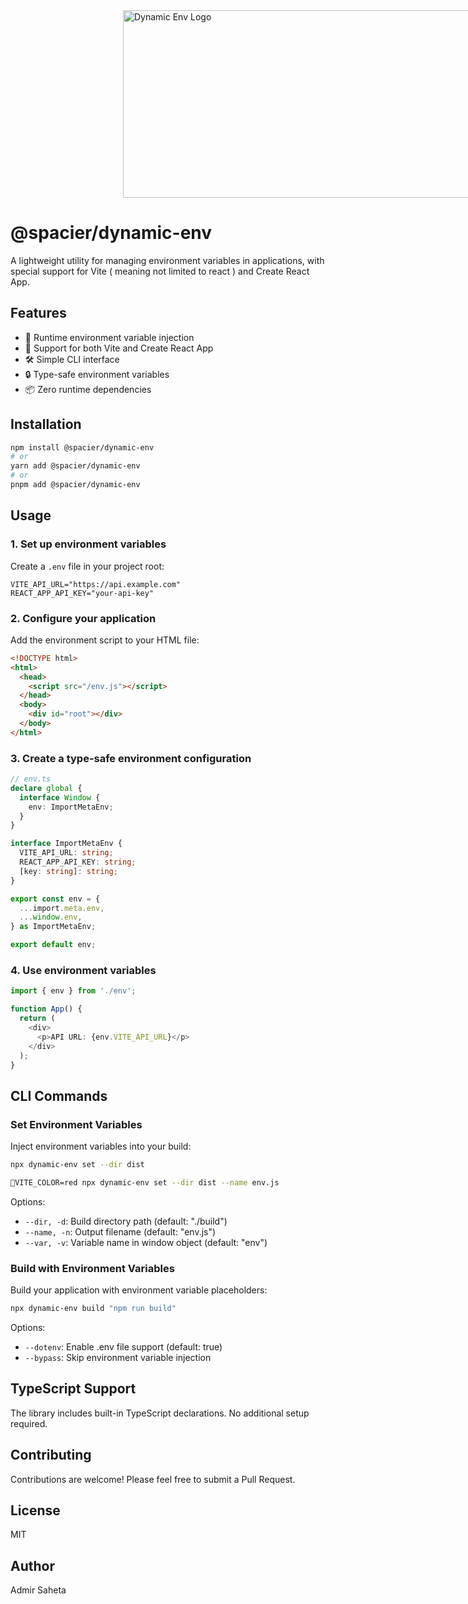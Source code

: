 <div style="width: 100vw; display: flex; justify-content: center;">
  <img src="https://github.com/user-attachments/assets/17bbc6a4-84c3-44f6-b056-90da4481f5c3" width="600" height="300" alt="Dynamic Env Logo" />
</div>

# @spacier/dynamic-env

A lightweight utility for managing environment variables in applications, with special support for Vite ( meaning not limited to react ) and Create React App.

## Features

- 🚀 Runtime environment variable injection
- 🔄 Support for both Vite and Create React App
- 🛠️ Simple CLI interface
- 🔒 Type-safe environment variables
- 📦 Zero runtime dependencies

## Installation

```bash
npm install @spacier/dynamic-env
# or
yarn add @spacier/dynamic-env
# or
pnpm add @spacier/dynamic-env
```

## Usage

### 1. Set up environment variables

Create a `.env` file in your project root:

```env
VITE_API_URL="https://api.example.com"
REACT_APP_API_KEY="your-api-key"
```

### 2. Configure your application

Add the environment script to your HTML file:

```html
<!DOCTYPE html>
<html>
  <head>
    <script src="/env.js"></script>
  </head>
  <body>
    <div id="root"></div>
  </body>
</html>
```

### 3. Create a type-safe environment configuration

```typescript
// env.ts
declare global {
  interface Window {
    env: ImportMetaEnv;
  }
}

interface ImportMetaEnv {
  VITE_API_URL: string;
  REACT_APP_API_KEY: string;
  [key: string]: string;
}

export const env = {
  ...import.meta.env,
  ...window.env,
} as ImportMetaEnv;

export default env;
```

### 4. Use environment variables

```typescript
import { env } from './env';

function App() {
  return (
    <div>
      <p>API URL: {env.VITE_API_URL}</p>
    </div>
  );
}
```

## CLI Commands

### Set Environment Variables

Inject environment variables into your build:

```bash
npx dynamic-env set --dir dist
```

```bash
VITE_COLOR=red npx dynamic-env set --dir dist --name env.js
```

Options:
- `--dir, -d`: Build directory path (default: "./build")
- `--name, -n`: Output filename (default: "env.js")
- `--var, -v`: Variable name in window object (default: "env")

### Build with Environment Variables

Build your application with environment variable placeholders:

```bash
npx dynamic-env build "npm run build"
```

Options:
- `--dotenv`: Enable .env file support (default: true)
- `--bypass`: Skip environment variable injection

## TypeScript Support

The library includes built-in TypeScript declarations. No additional setup required.

## Contributing

Contributions are welcome! Please feel free to submit a Pull Request.

## License

MIT

## Author

Admir Saheta
